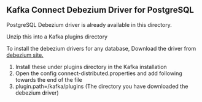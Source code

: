## Kafka Connect Debezium Driver for PostgreSQL

PostgreSQL Debezium driver is already available in this directory.

Unzip this into a Kafka plugins directory

To install the debezium drivers for any database, Download the driver from <a href="https://debezium.io/documentation/reference/stable/install.html">debezium site.</a>

1. Install these under plugins directory in the Kafka installation
2. Open the config connect-distributed.properties and add following towards the end of the file
3. plugin.path=/kafka/plugins (The directory you have downloaded the debezium driver)



